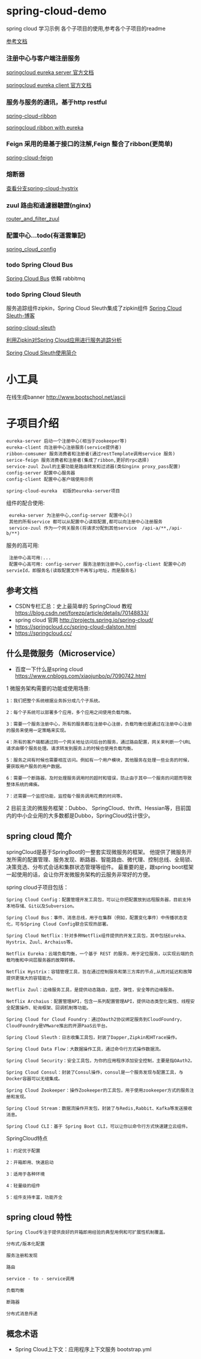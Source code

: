 # spring-cloud-demo
spring cloud 学习示例
各个子项目的使用,参考各个子项目的readme

[参考文档](https://www.fangzhipeng.com/springcloud/2017/06/01/sc01-eureka.html)

### 注册中心与客户端注册服务
[springcloud eureka server 官方文档](http://projects.spring.io/spring-cloud/spring-cloud.html#spring-cloud-eureka-server)

[springcloud eureka client 官方文档](http://projects.spring.io/spring-cloud/spring-cloud.html#_service_discovery_eureka_clients)

### 服务与服务的通讯，基于http restful
[spring-cloud-ribbon](http://projects.spring.io/spring-cloud/spring-cloud.html#spring-cloud-ribbon)

[springcloud ribbon with eureka](http://blog.csdn.net/liaokailin/article/details/51469834)

### Feign 采用的是基于接口的注解,Feign 整合了ribbon(更简单)
[spring-cloud-feign](http://projects.spring.io/spring-cloud/spring-cloud.html#spring-cloud-feign)

### 熔断器
[查看分支spring-cloud-hystrix](https://github.com/javastar920905/spring-cloud-demo/tree/spring-cloud-hystrix)
### zuul 路由和過濾器驗證(nginx) 
[router_and_filter_zuul](http://projects.spring.io/spring-cloud/spring-cloud.html#_router_and_filter_zuul)

### 配置中心...todo(有道雲筆記)
[spring_cloud_config](http://projects.spring.io/spring-cloud/spring-cloud.html#_spring_cloud_config)

### todo Spring Cloud Bus
[Spring Cloud Bus](https://www.fangzhipeng.com/springcloud/2017/06/08/sc08-bus.html)
依賴 rabbitmq

### todo  Spring Cloud Sleuth
服务追踪组件zipkin，Spring Cloud Sleuth集成了zipkin组件
[Spring Cloud Sleuth-博客](https://www.fangzhipeng.com/springcloud/2017/06/09/sc09-sleuth.html)

[spring-cloud-sleuth](https://github.com/spring-cloud/spring-cloud-sleuth)

[利用Zipkin对Spring Cloud应用进行服务追踪分析](https://yq.aliyun.com/articles/60165)

[Spring Cloud Sleuth使用简介](http://blog.csdn.net/u010257992/article/details/52474639)


# 小工具
在线生成banner http://www.bootschool.net/ascii

# 子项目介绍
    eureka-server 启动一个注册中心(相当于zookeeper等)
    eureka-client 向注册中心注册服务(service提供者)
    ribbon-comsumer 服务消费者和注册者(通过restTemplate调用service 服务)
    serice-feign 服务消费者和注册者(集成了ribbon,更好的rpc选择)
    service-zuul Zuul的主要功能是路由转发和过滤器(类似nginx proxy_pass配置)
    config-server 配置中心服务器
    config-client 配置中心客户端使用示例
    
    spring-cloud-eureka  初版的eureka-server项目
    
 组件的配合使用:
 
     eureka-server 为注册中心,config-server 配置中心()
     其他的所有service 都可以从配置中心读取配置,都可以向注册中心注册服务
     service-zuul 作为一个网关服务(将请求分配到其他service  /api-a/**,/api-b/**)
     
 服务的高可用: 
 
     注册中心高可用:...
     配置中心高可用: config-server 服务注册到注册中心,config-client 配置中心的servieId，即服务名(读取配置文件不再写ip地址，而是服务名)
     

## 参考文档
- CSDN专栏汇总：史上最简单的 SpringCloud 教程 https://blog.csdn.net/forezp/article/details/70148833/
- spring cloud 官网 http://projects.spring.io/spring-cloud/
- https://springcloud.cc/spring-cloud-dalston.html
- https://springcloud.cc/

## 什么是微服务（Microservice）
- 百度一下什么是spring cloud https://www.cnblogs.com/xiaojunbo/p/7090742.html

1 微服务架构需要的功能或使用场景:
    
    1：我们把整个系统根据业务拆分成几个子系统。
    
    2：每个子系统可以部署多个应用，多个应用之间使用负载均衡。
    
    3：需要一个服务注册中心，所有的服务都在注册中心注册，负载均衡也是通过在注册中心注册的服务来使用一定策略来实现。
    
    4：所有的客户端都通过同一个网关地址访问后台的服务，通过路由配置，网关来判断一个URL请求由哪个服务处理。请求转发到服务上的时候也使用负载均衡。
    
    5：服务之间有时候也需要相互访问。例如有一个用户模块，其他服务在处理一些业务的时候，要获取用户服务的用户数据。
    
    6：需要一个断路器，及时处理服务调用时的超时和错误，防止由于其中一个服务的问题而导致整体系统的瘫痪。
    
    7：还需要一个监控功能，监控每个服务调用花费的时间等。
    
2 目前主流的微服务框架：Dubbo、 SpringCloud、thrift、Hessian等，目前国内的中小企业用的大多数都是Dubbo，SpringCloud估计很少。

## spring cloud 简介
springCloud是基于SpringBoot的一整套实现微服务的框架。
他提供了微服务开发所需的配置管理、服务发现、断路器、智能路由、微代理、控制总线、全局锁、决策竞选、分布式会话和集群状态管理等组件。
最重要的是，跟spring boot框架一起使用的话，会让你开发微服务架构的云服务非常好的方便。

spring cloud子项目包括：

    Spring Cloud Config：配置管理开发工具包，可以让你把配置放到远程服务器，目前支持本地存储、Git以及Subversion。
    
    Spring Cloud Bus：事件、消息总线，用于在集群（例如，配置变化事件）中传播状态变化，可与Spring Cloud Config联合实现热部署。
    
    Spring Cloud Netflix：针对多种Netflix组件提供的开发工具包，其中包括Eureka、Hystrix、Zuul、Archaius等。
    
    Netflix Eureka：云端负载均衡，一个基于 REST 的服务，用于定位服务，以实现云端的负载均衡和中间层服务器的故障转移。
    
    Netflix Hystrix：容错管理工具，旨在通过控制服务和第三方库的节点,从而对延迟和故障提供更强大的容错能力。
    
    Netflix Zuul：边缘服务工具，是提供动态路由，监控，弹性，安全等的边缘服务。
    
    Netflix Archaius：配置管理API，包含一系列配置管理API，提供动态类型化属性、线程安全配置操作、轮询框架、回调机制等功能。
    
    Spring Cloud for Cloud Foundry：通过Oauth2协议绑定服务到CloudFoundry，CloudFoundry是VMware推出的开源PaaS云平台。
    
    Spring Cloud Sleuth：日志收集工具包，封装了Dapper,Zipkin和HTrace操作。
    
    Spring Cloud Data Flow：大数据操作工具，通过命令行方式操作数据流。
    
    Spring Cloud Security：安全工具包，为你的应用程序添加安全控制，主要是指OAuth2。
    
    Spring Cloud Consul：封装了Consul操作，consul是一个服务发现与配置工具，与Docker容器可以无缝集成。
    
    Spring Cloud Zookeeper：操作Zookeeper的工具包，用于使用zookeeper方式的服务注册和发现。
    
    Spring Cloud Stream：数据流操作开发包，封装了与Redis,Rabbit、Kafka等发送接收消息。
    
    Spring Cloud CLI：基于 Spring Boot CLI，可以让你以命令行方式快速建立云组件。

  
SpringCloud特点

    1：约定优于配置

    2：开箱即用、快速启动
    
    3：适用于各种环境
    
    4：轻量级的组件
    
    5：组件支持丰富，功能齐全

## spring cloud 特性

    Spring Cloud专注于提供良好的开箱即用经验的典型用例和可扩展性机制覆盖。
    
    分布式/版本化配置
    
    服务注册和发现
    
    路由
    
    service - to - service调用
    
    负载均衡
    
    断路器
    
    分布式消息传递

## 概念术语
- Spring Cloud上下文：应用程序上下文服务  bootstrap.yml


 

    


